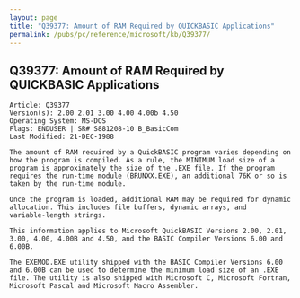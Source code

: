 ```yaml
---
layout: page
title: "Q39377: Amount of RAM Required by QUICKBASIC Applications"
permalink: /pubs/pc/reference/microsoft/kb/Q39377/
---
```


## Q39377: Amount of RAM Required by QUICKBASIC Applications

	Article: Q39377
	Version(s): 2.00 2.01 3.00 4.00 4.00b 4.50
	Operating System: MS-DOS
	Flags: ENDUSER | SR# S881208-10 B_BasicCom
	Last Modified: 21-DEC-1988
	
	The amount of RAM required by a QuickBASIC program varies depending on
	how the program is compiled. As a rule, the MINIMUM load size of a
	program is approximately the size of the .EXE file. If the program
	requires the run-time module (BRUNXX.EXE), an additional 76K or so is
	taken by the run-time module.
	
	Once the program is loaded, additional RAM may be required for dynamic
	allocation. This includes file buffers, dynamic arrays, and
	variable-length strings.
	
	This information applies to Microsoft QuickBASIC Versions 2.00, 2.01,
	3.00, 4.00, 4.00B and 4.50, and the BASIC Compiler Versions 6.00 and
	6.00B.
	
	The EXEMOD.EXE utility shipped with the BASIC Compiler Versions 6.00
	and 6.00B can be used to determine the minimum load size of an .EXE
	file. The utility is also shipped with Microsoft C, Microsoft Fortran,
	Microsoft Pascal and Microsoft Macro Assembler.
